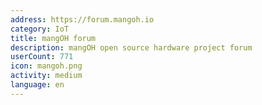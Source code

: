 ```yaml
---
address: https://forum.mangoh.io
category: IoT
title: mangOH forum
description: mangOH open source hardware project forum
userCount: 771
icon: mangoh.png
activity: medium
language: en
---
```

